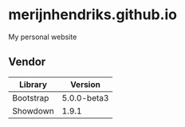 # merijnhendriks.github.io

My personal website

## Vendor

**Library** | **Version**
----------- | -----------
Bootstrap   | 5.0.0-beta3
Showdown    | 1.9.1
